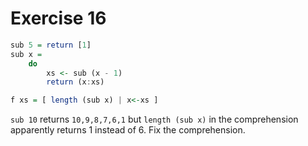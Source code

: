 # Exercise 16

```Haskell
sub 5 = return [1]
sub x =
    do 
        xs <- sub (x - 1)
        return (x:xs)       

f xs = [ length (sub x) | x<-xs ]
```

`sub 10` returns `10,9,8,7,6,1` but `length (sub x)` in the comprehension apparently returns 1 instead of 6. Fix the comprehension.
